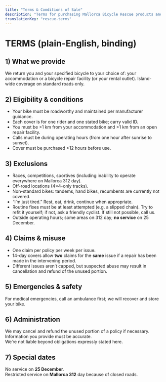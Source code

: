 ```yaml
---
title: "Terms & Conditions of Sale"
description: "Terms for purchasing Mallorca Bicycle Rescue products and services."
translationKey: "rescue-terms"
---
```


# TERMS (plain-English, binding)

## 1) What we provide
We return you and your specified bicycle to your choice of: your accommodation or a bicycle repair facility (or your rental outlet). Island-wide coverage on standard roads only.

## 2) Eligibility & conditions
- Your bike must be roadworthy and maintained per manufacturer guidance.  
- Each cover is for one rider and one stated bike; carry valid ID.  
- You must be >1 km from your accommodation and >1 km from an open repair facility.  
- Calls must be during operating hours (from one hour after sunrise to sunset).  
- Cover must be purchased >12 hours before use.

## 3) Exclusions
- Races, competitions, sportives (including inability to operate everywhere on Mallorca 312 day).  
- Off-road locations (4×4-only tracks).  
- Non-standard bikes: tandems, hand bikes, recumbents are currently not covered.  
- “I’m just tired.” Rest, eat, drink, continue when appropriate.  
- Routine fixes must be at least attempted (e.g. a slipped chain). Try to refit it yourself; if not, ask a friendly cyclist. If still not possible, call us.  
- Outside operating hours; some areas on 312 day; **no service** on 25 December.

## 4) Claims & misuse
- One claim per policy per week per issue.  
- 14-day covers allow **two** claims for the **same** issue if a repair has been made in the intervening period.  
- Different issues aren’t capped, but suspected abuse may result in cancellation and refund of the unused portion.

## 5) Emergencies & safety
For medical emergencies, call an ambulance first; we will recover and store your bike.

## 6) Administration
We may cancel and refund the unused portion of a policy if necessary.  
Information you provide must be accurate.  
We’re not liable beyond obligations expressly stated here.

## 7) Special dates
No service on **25 December**.  
Restricted service on **Mallorca 312** day because of closed roads.
